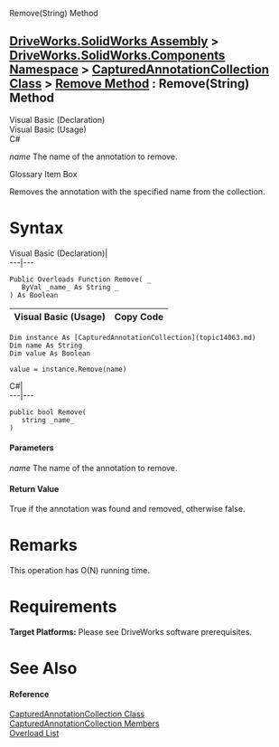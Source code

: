 Remove(String) Method   
  
[DriveWorks.SolidWorks Assembly](topic13342.md) > [DriveWorks.SolidWorks.Components Namespace](topic13925.md) > [CapturedAnnotationCollection Class](topic14063.md) > [Remove Method](topic14072.md) : Remove(String) Method  
---  
  
Visual Basic (Declaration)    
Visual Basic (Usage)    
C# 

_name_
    The name of the annotation to remove.

Glossary Item Box

Removes the annotation with the specified name from the collection. 

# Syntax

Visual Basic (Declaration)|   
---|---  
      
    
    Public Overloads Function Remove( _
       ByVal _name_ As String _
    ) As Boolean  
  
Visual Basic (Usage)| Copy Code  
---|---  
      
    
    Dim instance As [CapturedAnnotationCollection](topic14063.md)
    Dim name As String
    Dim value As Boolean
     
    value = instance.Remove(name)  
  
C#|   
---|---  
      
    
    public bool Remove( 
       string _name_
    )  
  
#### Parameters

 _name_
    The name of the annotation to remove.

#### Return Value

True if the annotation was found and removed, otherwise false.

# Remarks

This operation has O(N) running time.

# Requirements

**Target Platforms:** Please see DriveWorks software prerequisites.

# See Also

#### Reference

[CapturedAnnotationCollection Class](topic14063.md)   
[CapturedAnnotationCollection Members](topic14064.md)   
[Overload List](topic14072.md)


